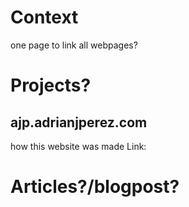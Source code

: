 # Context

one page to link all webpages?

# Projects?

## ajp.adrianjperez.com
how this website was made
Link: 

# Articles?/blogpost?

